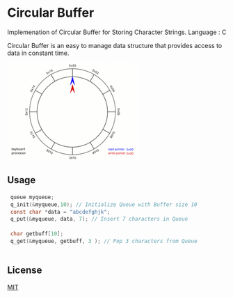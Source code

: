 # Circular Buffer
Implemenation of Circular Buffer for Storing Character Strings.
Language : C

Circular Buffer is an easy to manage data structure that provides access to data in constant time.



<img src="https://github.com/therahulmanocha/circular_buff/blob/main/640px-Circular_Buffer_Animation.gif" alt="Circular Buffer Gif" title="Circular Buffer" width="300"/>


## Usage

```C
 queue myqueue;
 q_init(&myqueue,10); // Initialize Queue with Buffer size 10
 const char *data = "abcdefghjk";
 q_put(&myqueue, data, 7); // Insert 7 characters in Queue

 char getbuff[10];
 q_get(&myqueue, getbuff, 3 ); // Pop 3 characters from Queue
    
```

## License
[MIT](https://choosealicense.com/licenses/mit/)
